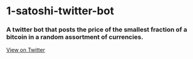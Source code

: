 # 1-satoshi-twitter-bot


### A twitter bot that posts the price of the smallest fraction of a bitcoin in a random assortment of currencies.


[View on Twitter](https://twitter.com/1satoshibot)
